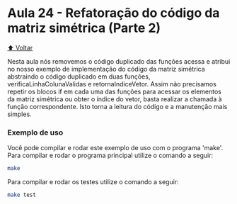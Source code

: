# Aula 24 - Refatoração do código da matriz simétrica (Parte 2)

[:arrow_up: Voltar](https://github.com/Geofisicando/C-orientado-a-testes#%C3%ADndice)

Nesta aula nós removemos o código duplicado das funções acessa e atribui no nosso exemplo de implementação do código da matriz simétrica abstraindo o código duplicado em duas funções, verificaLinhaColunaValidas e retornaIndiceVetor. Assim não precisamos repetir os blocos if em cada uma das funções para acessar os elementos da matriz simétrica ou obter o índice do vetor, basta realizar a chamada à função correspondente. Isto torna a leitura do código e a manutenção mais simples.

### Exemplo de uso

Você pode compilar e rodar este exemplo de uso com o programa 'make'. Para compilar e rodar o programa principal utilize o comando a seguir:

```sh
make
```

Para compilar e rodar os testes utilize o comando a seguir:

```sh
make test
```
